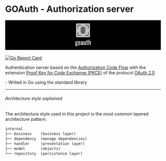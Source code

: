 # GOAuth - Authorization server
[![Icon](./doc/images/banner.png)](https://github.com/yael-castro)

[![Go Report Card](https://goreportcard.com/badge/github.com/yael-castro/goauth)](https://goreportcard.com/report/github.com/yael-castro/goauth)

Authentication server based on the [Authorization Code Flow](https://datatracker.ietf.org/doc/html/rfc6749#section-4.1) with the extension [Proof Key for Code Exchange (PKCE)](https://datatracker.ietf.org/doc/html/rfc7636) of the protocol [OAuth 2.0](https://datatracker.ietf.org/doc/html/rfc6749)

\- Writed in Go using the standard library

<hr>

###### Architecture style explained
The architectura style used in this project is the most common layered architecture pattern.

```
internal
├── business    (business layer)
├── dependency  (manage dependencies)
├── handler     (presentation layer)
├── model       (objects)
└── repository  (persistence layer)
```
